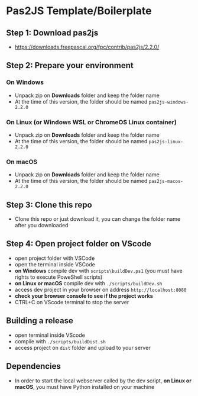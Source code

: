 # Pas2JS Template/Boilerplate

## Step 1: Download pas2js
- https://downloads.freepascal.org/fpc/contrib/pas2js/2.2.0/

## Step 2: Prepare your environment

### On Windows 
- Unpack zip on __Downloads__ folder and keep the folder name
- At the time of this version, the folder should be named ```pas2js-windows-2.2.0```

### On Linux (or Windows WSL or ChromeOS Linux container)
- Unpack zip on __Downloads__ folder and keep the folder name
- At the time of this version, the folder should be named ```pas2js-linux-2.2.0```

### On macOS
- Unpack zip on __Downloads__ folder and keep the folder name
- At the time of this version, the folder should be named ```pas2js-macos-2.2.0```

## Step 3: Clone this repo
- Clone this repo or just download it, you can change the folder name after you downloaded

## Step 4: Open project folder on VScode
- open project folder with VSCode
- open the terminal inside VSCode
- __on Windows__ compile dev with ```scripts\buildDev.ps1``` (you must have rights to execute PoweShell scripts)
- __on Linux or macOS__ compile dev with ```./scripts/buildDev.sh```
- access dev project in your browser on address ```http://localhost:8080```
- __check your browser console to see if the project works__
- CTRL+C on VScode terminal to stop the server

## Building a release
- open terminal inside VScode
- compile with ```./scripts/buildDist.sh```
- access project on ```dist``` folder and upload to your server

## Dependencies
- In order to start the local webserver called by the dev script, __on Linux or macOS__, you must have Python installed on your machine
